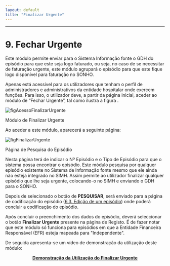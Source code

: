 ```yaml
---
layout: default
title: "Finalizar Urgente"
---
```



---
<div id="finalizarUrgente"></div>

# 9. Fechar Urgente

Este módulo permite enviar para o Sistema Informação fonte o GDH do episódio para que este seja logo faturado, ou seja, no caso de se necessitar de faturação urgente, este módulo agrupará o episódio para que este fique logo disponível para faturação no SONHO.

Apenas está acessível para os utilizadores que tenham o perfil de administradores e administrativos da entidade hospitalar onde exercem funções.
Para isso, o utilizador deve, a partir da página inicial, aceder ao módulo de “Fechar Urgente”, tal como ilustra a figura [](#figAcessoFinalizarUrgente).

![figAcessoFinalizarUrgente](img/pages/10_1.jpg)   

<p class="caption" id="figAcessoFinalizarUrgente">Módulo de Finalizar Urgente</p>

Ao aceder a este módulo, aparecerá a seguinte página:

![figFinalizarUrgente](img/pages/10_2.jpg)

<p class="caption" id="figFinalizarUrgente">Página de Pesquisa do Episódio</p>

Nesta página terá de indicar o Nº Episódio e o Tipo de Episódio para que o sistema possa encontrar o episódio.
Este módulo pesquisa por qualquer episódio existente no Sistema de Informação fonte mesmo que ele ainda não esteja integrado no SIMH. Assim permite ao utilizador finalizar qualquer episódio que lhe seja urgente, colocando-o no SIMH e enviando o GDH para o SONHO.

Depois de selecionado o botão de **PESQUISAR**, será enviado para a página de codificação do episódio ([6.3. Edição de um episódio](#codificacao-edicao-de-episodios)) onde poderá concluir a codificação do episódio.

Após concluir o preenchimento dos dados do episódio, deverá seleccionar o botão **Finalizar Urgente** presente na página de Registo. É de fazer notar que este módulo só funciona para episódios em que a Entidade Financeira Responsável (EFR) esteja mapeada para "Independente". 

De seguida apresenta-se um vídeo de demonstração da utilização deste módulo: 
<p style="text-align: center; font-weight: bold;"><a href="./file/FinalizarUrgente.mp4">Demonstração da Utilização do Finalizar Urgente</a></p>


